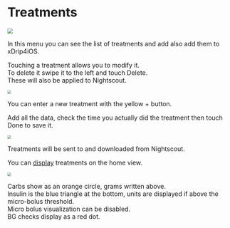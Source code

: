 # Treatments

<img src="../../img/Treatments.png" style="zoom:75%;" />

In this menu you can see the list of treatments and add also add them to xDrip4iOS.

Touching a treatment allows you to modify it.  
To delete it swipe it to the left and touch Delete.  
These will also be applied to Nightscout.

<img src="../img/TreatmentsList.png" style="zoom:50%;" />

You can enter a new treatment with the yellow + button.

Add all the data, check the time you actually did the treatment then touch Done to save it.

<img src="../img/TreatmentNew.png" style="zoom:50%;" />

Treatments will be sent to and downloaded from Nightscout.

You can [display](../../configure/#treatments) treatments on the home view.

<img src="../img/TreatmentsView.png" style="zoom:50%;" />

Carbs show as an orange circle, grams written above.  
Insulin is the blue triangle at the bottom, units are displayed if above the micro-bolus threshold.  
Micro bolus visualization can be disabled.  
BG checks display as a red dot.